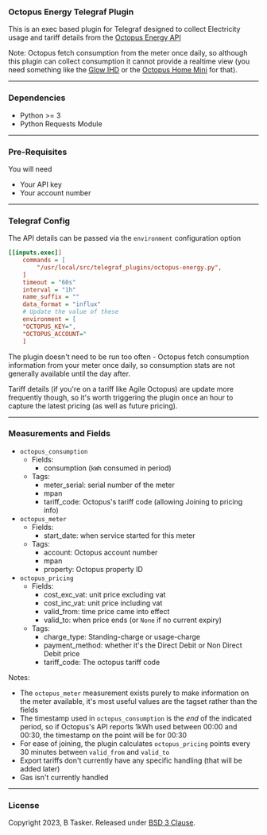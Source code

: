 ### Octopus Energy Telegraf Plugin

This is an exec based plugin for Telegraf designed to collect Electricity usage and tariff details from the [Octopus Energy API](https://developer.octopus.energy/docs/api/)


Note: Octopus fetch consumption from the meter once daily, so although this plugin can collect consumption it cannot provide a realtime view (you need something like the [Glow IHD](https://www.bentasker.co.uk/posts/blog/house-stuff/connecting-my-smart-meter-to-influxdb-using-telegraf-and-a-glow-display.html) or the [Octopus Home Mini](https://octopus.energy/blog/octopus-home-mini/) for that).


----

### Dependencies

* Python >= 3
* Python Requests Module

----

### Pre-Requisites

You will need 

* Your API key
* Your account number


----

### Telegraf Config

The API details can be passed via the `environment` configuration option

```ini
[[inputs.exec]]
    commands = [
        "/usr/local/src/telegraf_plugins/octopus-energy.py",
    ]
    timeout = "60s"
    interval = "1h"
    name_suffix = ""
    data_format = "influx"
    # Update the value of these
    environment = [
    "OCTOPUS_KEY=",
    "OCTOPUS_ACCOUNT="
    ]
```

The plugin doesn't need to be run too often - Octopus fetch consumption information from your meter once daily, so consumption stats are not generally available until the day after.

Tariff details (if you're on a tariff like Agile Octopus) are update more frequently though, so it's worth triggering the plugin once an hour to capture the latest pricing (as well as future pricing).

----

### Measurements and Fields

- `octopus_consumption`
    - Fields:
        - consumption (`kWh` consumed in period)
    - Tags:
        - meter_serial: serial number of the meter
        - mpan
        - tariff_code: Octopus's tariff code (allowing Joining to pricing info)
- `octopus_meter`
    - Fields:
        - start_date: when service started for this meter
    - Tags:
        - account: Octopus account number
        - mpan
        - property: Octopus property ID
- `octopus_pricing`
    - Fields:
        - cost_exc_vat: unit price excluding vat
        - cost_inc_vat: unit price including vat
        - valid_from: time price came into effect
        - valid_to: when price ends (or `None` if no current expiry)
    - Tags:
        - charge_type: Standing-charge or usage-charge
        - payment_method: whether it's the Direct Debit or Non Direct Debit price
        - tariff_code: The octopus tariff code
    
Notes:

- The `octopus_meter` measurement exists purely to make information on the meter available, it's most useful values are the tagset rather than the fields
- The timestamp used in `octopus_consumption` is the *end* of the indicated period, so if Octopus's API reports 1kWh used between 00:00 and 00:30, the timestamp on the point will be for 00:30
- For ease of joining, the plugin calculates `octopus_pricing` points every 30 minutes between `valid_from` and `valid_to`
- Export tariffs don't currently have any specific handling (that will be added later)
- Gas isn't currently handled

----

### License

Copyright 2023, B Tasker. Released under [BSD 3 Clause](https://www.bentasker.co.uk/pages/licenses/bsd-3-clause.html).
